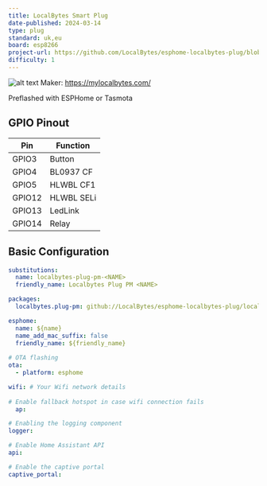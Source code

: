 ```yaml
---
title: LocalBytes Smart Plug
date-published: 2024-03-14
type: plug
standard: uk,eu
board: esp8266
project-url: https://github.com/LocalBytes/esphome-localbytes-plug/blob/main/localbytes-plug-pm.yaml
difficulty: 1
---
```


![alt text](LocalBytes-Plug.png "LocalBytes Plug")
Maker: https://mylocalbytes.com/

Preflashed with ESPHome or Tasmota

## GPIO Pinout

| Pin    | Function            |
| ------ | ------------------- |
| GPIO3  | Button              |
| GPIO4  | BL0937 CF           |
| GPIO5  | HLWBL CF1           |
| GPIO12 | HLWBL SELi          |
| GPIO13 | LedLink             |
| GPIO14 | Relay               |

## Basic Configuration

```yaml
substitutions:
  name: localbytes-plug-pm-<NAME>
  friendly_name: Localbytes Plug PM <NAME>

packages:
  localbytes.plug-pm: github://LocalBytes/esphome-localbytes-plug/localbytes-plug-pm.yaml@main

esphome:
  name: ${name}
  name_add_mac_suffix: false
  friendly_name: ${friendly_name}
  
# OTA flashing
ota:
  - platform: esphome

wifi: # Your Wifi network details
  
# Enable fallback hotspot in case wifi connection fails  
  ap:

# Enabling the logging component
logger:

# Enable Home Assistant API
api:

# Enable the captive portal
captive_portal:

```
